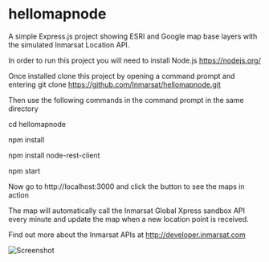 # hellomapnode
A simple Express.js project showing ESRI and Google map base layers with the simulated Inmarsat Location API.

In order to run this project you will need to install Node.js https://nodejs.org/

Once installed clone this project by opening a command prompt and entering
git clone https://github.com/Inmarsat/hellomapnode.git

Then use the following commands in the command prompt in the same directory

cd hellomapnode

npm install

npm install node-rest-client

npm start

Now go to http://localhost:3000 and click the button to see the maps in action

The map will automatically call the Inmarsat Global Xpress sandbox API every minute and update the map when a new location point is received.

Find out more about the Inmarsat APIs at http://developer.inmarsat.com

![Screenshot](http://i.imgur.com/7MkpYeR.png "Screenshot")


